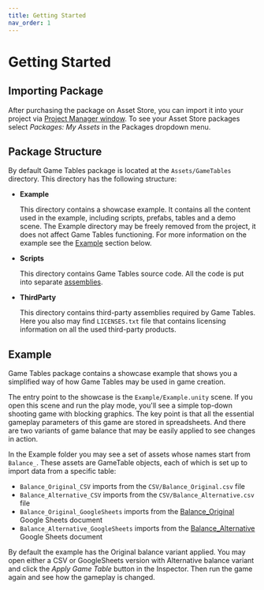 ```yaml
---
title: Getting Started
nav_order: 1
---
```

# Getting Started

## Importing Package
After purchasing the package on Asset Store, you can import it into your project via [Project Manager window](https://docs.unity3d.com/Manual/upm-ui.html). To see your Asset Store packages select *Packages: My Assets* in the Packages dropdown menu.

## Package Structure
By default Game Tables package is located at the `Assets/GameTables` directory. This directory has the following structure:

 * **Example**
 
   This directory contains a showcase example. It contains all the content used in the example, including scripts, prefabs, tables and a demo scene. The Example directory may be freely removed from the project, it does not affect Game Tables functioning. For more information on the example see the [Example](#example) section below.

 * **Scripts**
 
   This directory contains Game Tables source code. All the code is put into separate [assemblies](https://docs.unity3d.com/Manual/ScriptCompilationAssemblyDefinitionFiles.html).

 * **ThirdParty**
 
   This directory contains third-party assemblies required by Game Tables. Here you also may find `LICENSES.txt` file that contains licensing information on all the used third-party products.

## Example
Game Tables package contains a showcase example that shows you a simplified way of how Game Tables may be used in game creation.

The entry point to the showcase is the `Example/Example.unity` scene. If you open this scene and run the play mode, you'll see a simple top-down shooting game with blocking graphics. The key point is that all the essential gameplay parameters of this game are stored in spreadsheets. And there are two variants of game balance that may be easily applied to see changes in action.

In the Example folder you may see a set of assets whose names start from `Balance_`. These assets are GameTable objects, each of which is set up to import data from a specific table:
* `Balance_Original_CSV` imports from the `CSV/Balance_Original.csv` file
* `Balance_Alternative_CSV` imports from the `CSV/Balance_Alternative.csv` file
* `Balance_Original_GoogleSheets` imports from the [Balance_Original](https://docs.google.com/spreadsheets/d/1xaYudoHmST4hAjno8C70gcSN_2oSyo7w69sZz49FHO4/edit?usp=sharing) Google Sheets document
* `Balance_Alternative_GoogleSheets` imports from the [Balance_Alternative](https://docs.google.com/spreadsheets/d/1HuHCQntTOQbM6wg0M750dN4ybKULCeGTuy6XouFTTWY/edit?usp=sharing) Google Sheets document

By default the example has the Original balance variant applied. You may open either a CSV or GoogleSheets version with Alternative balance variant and click the *Apply Game Table* button in the Inspector. Then run the game again and see how the gameplay is changed.
